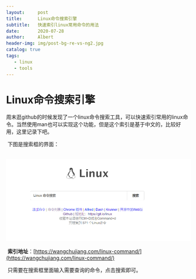 ```yaml
---
layout:     post
title:      Linux命令搜索引擎
subtitle:   快速索引linux常用命令的用法
date:       2020-07-28
author:     Albert
header-img: img/post-bg-re-vs-ng2.jpg
catalog: true
tags:
   - linux
   - tools  
---
```


# Linux命令搜索引擎

​	周末逛github的时候发现了一个linux命令搜索工具，可以快速索引常用的linux命令。当然使用man也可以实现这个功能，但是这个索引是基于中文的，比较好用，这里记录下吧。

​    下图是搜索框的界面：

​    ![image-20200906165832278](https://github.com/cclinuxer/cclinuxer.github.io/blob/master/img/image-20200906165832278.png?raw=true)

​	**索引地址**：[https://wangchujiang.com/linux-command/](https://wangchujiang.com/linux-command/)

​	只需要在搜索框里面输入需要查询的命令，点击搜索即可。
